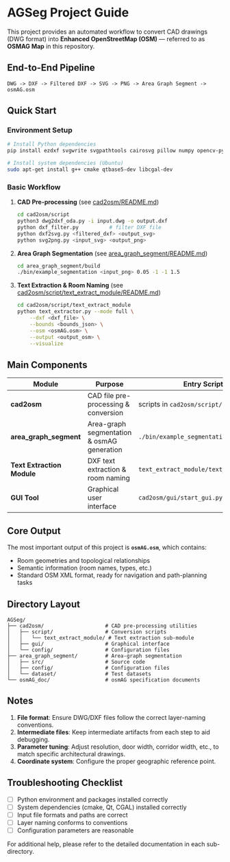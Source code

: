# AGSeg Project Guide

This project provides an automated workflow to convert CAD drawings (DWG format) into **Enhanced OpenStreetMap (OSM)** — referred to as **OSMAG Map** in this repository.

## End-to-End Pipeline

```
DWG -> DXF -> Filtered DXF -> SVG -> PNG -> Area Graph Segment -> osmAG.osm
```

## Quick Start

### Environment Setup
```bash
# Install Python dependencies
pip install ezdxf svgwrite svgpathtools cairosvg pillow numpy opencv-python pyproj

# Install system dependencies (Ubuntu)
sudo apt-get install g++ cmake qtbase5-dev libcgal-dev
```

### Basic Workflow

1. **CAD Pre-processing** (see [cad2osm/README.md](cad2osm/README.md))
   ```bash
   cd cad2osm/script
   python3 dwg2dxf_oda.py -i input.dwg -o output.dxf
   python dxf_filter.py          # filter DXF file
   python dxf2svg.py <filtered_dxf> <output_svg>
   python svg2png.py <input_svg> <output_png>
   ```

2. **Area Graph Segmentation** (see [area_graph_segment/README.md](area_graph_segment/README.md))
   ```bash
   cd area_graph_segment/build
   ./bin/example_segmentation <input_png> 0.05 -1 -1 1.5
   ```

3. **Text Extraction & Room Naming** (see [cad2osm/script/text_extract_module/README.md](cad2osm/script/text_extract_module/README.md))
   ```bash
   cd cad2osm/script/text_extract_module
   python text_extractor.py --mode full \
       --dxf <dxf_file> \
       --bounds <bounds_json> \
       --osm <osmAG.osm> \
       --output <output_osm> \
       --visualize
   ```

## Main Components

| Module | Purpose | Entry Script | Documentation |
|--------|---------|-------------|---------------|
| **cad2osm** | CAD file pre-processing & conversion | scripts in `cad2osm/script/` | [cad2osm/README.md](cad2osm/README.md) |
| **area_graph_segment** | Area-graph segmentation & osmAG generation | `./bin/example_segmentation` | [area_graph_segment/README.md](area_graph_segment/README.md) |
| **Text Extraction Module** | DXF text extraction & room naming | `text_extract_module/text_extractor.py` | [cad2osm/script/text_extract_module/README.md](cad2osm/script/text_extract_module/README.md) |
| **GUI Tool** | Graphical user interface | `cad2osm/gui/start_gui.py` | [cad2osm/gui/README.md](cad2osm/gui/README.md) |

## Core Output

The most important output of this project is **`osmAG.osm`**, which contains:

- Room geometries and topological relationships
- Semantic information (room names, types, etc.)
- Standard OSM XML format, ready for navigation and path-planning tasks

## Directory Layout
```
AGSeg/
├── cad2osm/                    # CAD pre-processing utilities
│   ├── script/                 # Conversion scripts
│   │   └── text_extract_module/ # Text extraction sub-module
│   ├── gui/                    # Graphical interface
│   └── config/                 # Configuration files
├── area_graph_segment/         # Area-graph segmentation
│   ├── src/                    # Source code
│   ├── config/                 # Configuration files
│   └── dataset/                # Test datasets
└── osmAG_doc/                  # osmAG specification documents
```

## Notes

1. **File format**: Ensure DWG/DXF files follow the correct layer-naming conventions.
2. **Intermediate files**: Keep intermediate artifacts from each step to aid debugging.
3. **Parameter tuning**: Adjust resolution, door width, corridor width, etc., to match specific architectural drawings.
4. **Coordinate system**: Configure the proper geographic reference point.

## Troubleshooting Checklist

- [ ] Python environment and packages installed correctly
- [ ] System dependencies (cmake, Qt, CGAL) installed correctly
- [ ] Input file formats and paths are correct
- [ ] Layer naming conforms to conventions
- [ ] Configuration parameters are reasonable

For additional help, please refer to the detailed documentation in each sub-directory.
